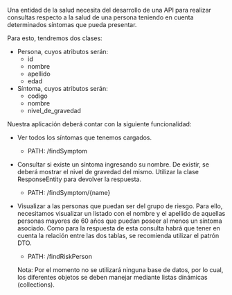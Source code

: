 Una entidad de la salud necesita del desarrollo de una API para realizar consultas respecto a la salud de una persona teniendo en cuenta determinados síntomas que pueda presentar.

Para esto, tendremos dos clases:

- Persona, cuyos atributos serán:
  - id
  - nombre
  - apellido
  - edad
- Síntoma, cuyos atributos serán:
  - codigo
  - nombre
  - nivel_de_gravedad

Nuestra aplicación deberá contar con la siguiente funcionalidad:

- Ver todos los síntomas que tenemos cargados.
  - PATH: /findSymptom


- Consultar si existe un síntoma ingresando su nombre. De existir, se deberá mostrar el nivel de gravedad 
del mismo. Utilizar la clase ResponseEntity para devolver la respuesta.
  - PATH: /findSymptom/{name}

- Visualizar a las personas que puedan ser del grupo de riesgo. Para ello, necesitamos visualizar un listado con el nombre y el apellido de aquellas personas mayores de 60 años que puedan poseer al menos un síntoma asociado. Como para la respuesta de esta consulta habrá que tener en cuenta la relación entre las dos tablas, se recomienda utilizar el patrón DTO.
  - PATH: /findRiskPerson

  Nota: Por el momento no se utilizará ninguna base de datos, por lo cual, los diferentes objetos se deben manejar mediante listas dinámicas (collections).


